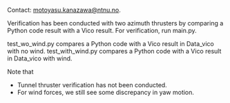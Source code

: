 Contact: motoyasu.kanazawa@ntnu.no.

Verification has been conducted with two azimuth thrusters
by comparing a Python code result with a Vico result.
For verification, run main.py.

test_wo_wind.py compares a Python code with a Vico result in Data_vico with no wind.
test_with_wind.py compares a Python code with a Vico result in Data_vico with wind.

Note that
- Tunnel thruster verification has not been conducted.
- For wind forces, we still see some discrepancy in yaw motion.